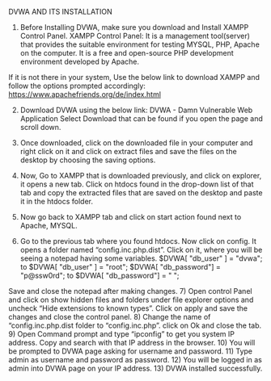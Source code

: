 DVWA AND ITS INSTALLATION 
 
1)	Before Installing DVWA, make sure you download and Install XAMPP Control Panel.
XAMPP Control Panel: It is a management tool(server) that provides the suitable environment for testing MYSQL, PHP, Apache on the computer. It is a free and open-source PHP development environment developed by Apache.

If it is not there in your system, Use the below link to download XAMPP and follow the options prompted accordingly:
https://www.apachefriends.org/de/index.html

2)	Download DVWA using the below link:
 DVWA - Damn Vulnerable Web Application
Select Download that can be found if you open the page and scroll down.
 
3)	Once downloaded, click on the downloaded file in your computer and right click on it and click on extract files and save the files on the desktop by choosing the saving options.
4)	Now, Go to XAMPP that is downloaded previously, and click on explorer, it opens a new tab. Click on htdocs found in the drop-down list of that tab and copy the extracted files that are saved on the desktop and paste it in the htdocs folder.
5)	Now go back to XAMPP tab and click on start action found next to Apache, MYSQL.
6)	Go to the previous tab where you found htdocs. Now click on config. It opens a folder named “config.inc.php.dist”. Click on it, where you will be seeing a notepad having some variables. 
	$DVWA[ "db_user" ] = "dvwa";  to $DVWA[ "db_user" ] = "root";
 $DVWA[ "db_password"] = "p@ssw0rd"; to  $DVWA[ "db_password"] = " ";            
            
 Save and close the notepad after making changes.
7)	Open control Panel and click on show hidden files and folders under file explorer options and uncheck “Hide extensions to known types”. Click on apply and save the changes and close the control panel.
8)	Change the name of “config.inc.php.dist folder to “config.inc.php”. click on Ok and close the tab.
9)	Open Command prompt and type “ipconfig” to get you system IP address. Copy and search with that IP address in the browser.
10)	You will be prompted to DVWA page asking for username and password.
11)	Type admin as username and password as password.
12)	You will be logged in as admin into DVWA page on your IP address.
13)	DVWA installed successfully.



